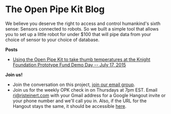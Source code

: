 # The Open Pipe Kit Blog 
We believe you deserve the right to access and control humankind's sixth sense: Sensors connected to robots. So we built a simple tool that allows you to set up a little robot for under $100 that will pipe data from your choice of sensor to your choice of database.

__Posts__
- [Using the Open Pipe Kit to take thumb temperatures at the Knight Foundation Prototype Fund Demo Day -- July 17, 2015](knight-foundation-prototype-demo-day/README.md)

__Join us!__
- Join the conversation on this project, [join our email group](https://groups.google.com/forum/#!forum/open-pipe-kit).
- Join us for the weekly OPK check in on Thursdays at 7pm EST. Email rj@rjsteinert.com  with your Gmail address for a Google Hangout invite or your phone number and we'll call you in. Also, if the URL for the Hangout stays the same, it should be accessible [here](https://plus.google.com/hangouts/_/rjsteinert.com).
